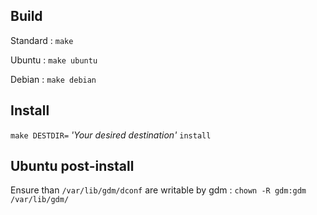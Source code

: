 Build
-----

Standard : `make`



Ubuntu : `make ubuntu`



Debian : `make debian`




Install
-------

`make DESTDIR=`
*'Your desired destination'*
`install`




Ubuntu post-install
-------------------

Ensure than `/var/lib/gdm/dconf` are writable by gdm :
`chown -R gdm:gdm /var/lib/gdm/`


